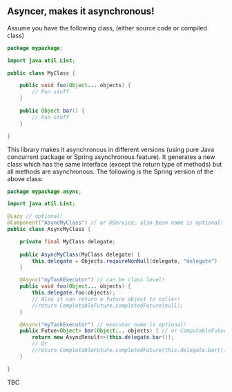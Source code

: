 ## Asyncer, makes it asynchronous!
Assume you have the following class, (either source code or compiled class)
```java
package mypackage;

import java.util.List;

public class MyClass {

    public void foo(Object... objects) {
        // Fun stuff
    }

    public Object bar() {
        // Fun stuff
    }

}
```
This library makes it asynchronous in different versions (using pure Java concurrent package or Spring asynchronous feature).
It generates a new class which has the same interface (except the return type of methods) but all methods are asynchronous. The following is the Spring version of the above class: 
```java
package mypackage.async;

import java.util.List;

@Lazy // optional!
@Component("AsyncMyClass") // or @Service, also bean name is optional!
public class AsyncMyClass {

    private final MyClass delegate;
    
    public AsyncMyClass(MyClass delegate) {
        this.delegate = Objects.requireNonNull(delegate, "delegate")
    }

    @Async("myTaskExecutor") // can be class level!
    public void foo(Object... objects) {
        this.delegate.foo(objects);
        // Also it can return a future object to caller!
        //return CompletableFuture.completedFuture(null);
    }

    @Async("myTaskExecutor") // executor name is optional!
    public Futue<Object> bar(Object... objects) { // or ComputableFuture<Object>
        return new AsyncResult<>(this.delegate.bar());
        // Or
        //return CompletableFuture.completedFuture(this.delegate.bar());
    }

}
```
TBC